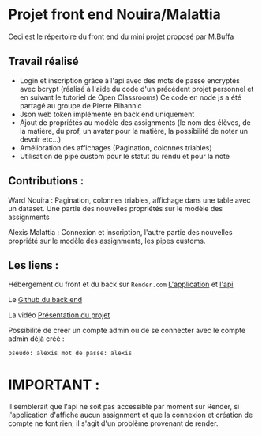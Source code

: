 # Projet front end Nouira/Malattia

Ceci est le répertoire du front end du mini projet proposé par M.Buffa

## Travail réalisé 
 * Login et inscription grâce à l'api avec des mots de passe encryptés avec bcrypt (réalisé à l'aide du code d'un précédent projet personnel et en suivant le tutoriel de Open Classrooms) Ce code en node js a été partagé au groupe de Pierre Bihannic
 * Json web token implémenté en back end uniquement
 * Ajout de propriétés au modèle des assignments (le nom des élèves, de la matière, du prof, un avatar pour la matière, la possibilité de noter un devoir etc...)
 * Amélioration des affichages (Pagination, colonnes triables)
 * Utilisation de pipe custom pour le statut du rendu et pour la note

## Contributions :
Ward Nouira : Pagination, colonnes triables, affichage dans une table avec un dataset. Une partie des nouvelles propriétés sur le modèle des assignments

Alexis Malattia : Connexion et inscription, l'autre partie des nouvelles propriété sur le modèle des assignments, les pipes customs.

## Les liens :
Hébergement du front et du back sur `Render.com` [L'application](https://frontend-projetm-buffa-malattia-nouira.onrender.com) et [l'api](https://api-projet-m-buffa-malattia-nouira.onrender.com)

Le [Github du back end](https://github.com/AlexisMalattia/api-Projet)

La vidéo [Présentation du projet](https://www.youtube.com/watch?v=fCBzAEXD97A)

Possibilité de créer un compte admin ou de se connecter avec le compte admin déjà créé : 

```pseudo: alexis mot de passe: alexis```

# IMPORTANT :
Il semblerait que l'api ne soit pas accessible par moment sur Render, si l'application d'affiche aucun assignment et que la connexion et création de compte ne font rien, il s'agit d'un problème provenant de render.
